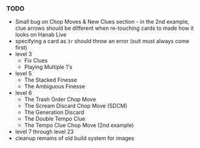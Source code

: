 ### TODO

- Small bug on Chop Moves & New Clues section - in the 2nd example, clue arrows should be different when re-touching cards to made how it looks on Hanab Live
- specifying a card as `3r` should throw an error (suit must always come first)
- level 3
  - Fix Clues
  - Playing Multiple 1's
- level 5
  - The Stacked Finesse
  - The Ambiguous Finesse
- level 6
  - The Trash Order Chop Move
  - The Scream Discard Chop Move (SDCM)
  - The Generation Discard
  - The Double Tempo Clue
  - The Tempo Clue Chop Move (2nd example)
- level 7 through level 23
- cleanup remains of old build system for images
